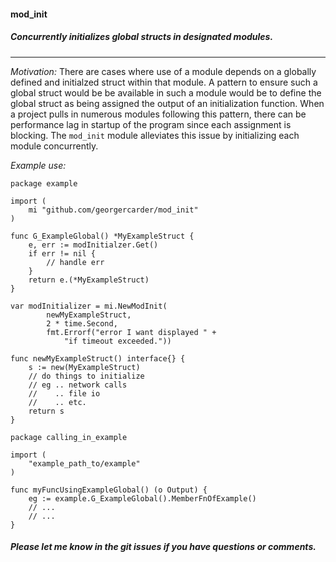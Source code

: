 #### mod_init

##### Concurrently initializes global structs in designated modules.

-----------------------------------------------

*Motivation:* There are cases where use of a module depends on a globally defined and initialzed struct within that module. A pattern to ensure such a global struct would be be available in such a module would be to define the global struct as being assigned the output of an initialization function. When a project pulls in numerous modules following this pattern, there can be performance lag in startup of the program since each assignment is blocking. The `mod_init` module alleviates this issue by initializing each module concurrently.

*Example use:*

```
package example

import (
	mi "github.com/georgercarder/mod_init"
)

func G_ExampleGlobal() *MyExampleStruct {
	e, err := modInitialzer.Get()
	if err != nil {
		// handle err 
	}
	return e.(*MyExampleStruct)	
}

var modInitializer = mi.NewModInit(
		newMyExampleStruct, 
		2 * time.Second, 
		fmt.Errorf("error I want displayed " +
			"if timeout exceeded."))

func newMyExampleStruct() interface{} {
	s := new(MyExampleStruct)
	// do things to initialize
	// eg .. network calls
	//    .. file io
	//    .. etc.
	return s
}
```

```
package calling_in_example

import (
	"example_path_to/example"
)

func myFuncUsingExampleGlobal() (o Output) {
	eg := example.G_ExampleGlobal().MemberFnOfExample()
	// ...
	// ...
}
```

##### Please let me know in the git issues if you have questions or comments.
